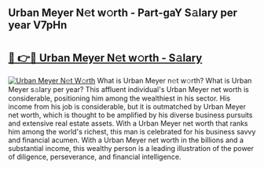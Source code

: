 ## Urban Meyer N𝚎t w𝚘rth - Part-gaY S𝚊lary per year V7pHn

# <h2><a href="http://gc0eaf.nevu.top/?p=Urban+Meyer">🔗 👉🔴 Urban Meyer N𝚎t w𝚘rth - S𝚊lary</a></h2>

[![Urban Meyer N𝚎t W𝚘rth](https://i.imgur.com/Oavwk0R.jpeg)](http://gc0eaf.nevu.top/?p=Urban+Meyer)
What is Urban Meyer n𝚎t w𝚘rth? What is Urban Meyer s𝚊lary per year?
This affluent individual's Urban Meyer net worth is considerable, positioning him among the wealthiest in his sector. His income from his job is considerable, but it is outmatched by Urban Meyer net worth, which is thought to be amplified by his diverse business pursuits and extensive real estate assets. With a Urban Meyer net worth that ranks him among the world's richest, this man is celebrated for his business savvy and financial acumen. With a Urban Meyer net worth in the billions and a substantial income, this wealthy person is a leading illustration of the power of diligence, perseverance, and financial intelligence.
